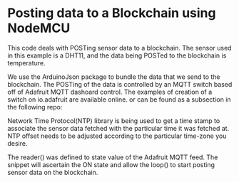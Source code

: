 # Posting data to a Blockchain using NodeMCU

This code deals with POSTing sensor data to a blockchain. The sensor used in this example is a DHT11, and the data being POSTed to the blockchain is temperature. 

We use the ArduinoJson package to bundle the data that we send to the blockchain. The POSTing of the data is controlled by an MQTT switch based off of Adafruit MQTT dashoard control. The examples of creation of a switch on io.adafruit are available online. or can be found as a subsection in the following repo:

Network Time Protocol(NTP) library is being used to get a time stamp to associate the sensor data fetched with the particular time it was fetched at. NTP offset needs to be adjusted according to the particular time-zone you desire.

The reader() was defined to state value of the Adafruit MQTT feed. The snippet will ascertain the ON state and allow the loop() to start posting sensor data on the blockchain.